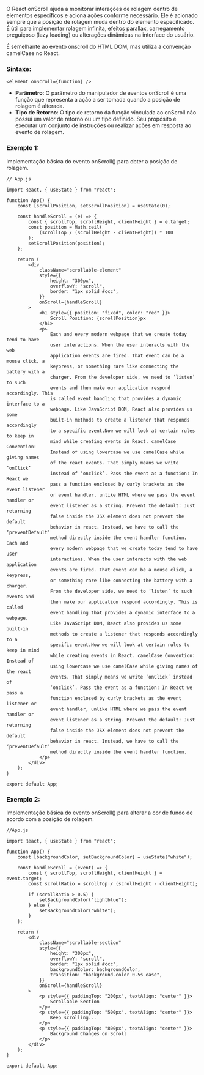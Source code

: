 O React onScroll ajuda a monitorar interações de rolagem dentro de elementos específicos e aciona ações conforme necessário. Ele é acionado sempre que a posição de rolagem muda dentro do elemento especificado. É útil para implementar rolagem infinita, efeitos parallax, carregamento preguiçoso (lazy loading) ou alterações dinâmicas na interface do usuário.

É semelhante ao evento onscroll do HTML DOM, mas utiliza a convenção camelCase no React.

### Sintaxe:

```
<element onScroll={function} />
```

- **Parâmetro**: O parâmetro do manipulador de eventos onScroll é uma função que representa a ação a ser tomada quando a posição de rolagem é alterada.
- **Tipo de Retorno**: O tipo de retorno da função vinculada ao onScroll não possui um valor de retorno ou um tipo definido. Seu propósito é executar um conjunto de instruções ou realizar ações em resposta ao evento de rolagem.

### Exemplo 1: 
Implementação básica do evento onScroll() para obter a posição de rolagem.

```
// App.js

import React, { useState } from "react";

function App() {
	const [scrollPosition, setScrollPosition] = useState(0);

	const handleScroll = (e) => {
		const { scrollTop, scrollHeight, clientHeight } = e.target;
		const position = Math.ceil(
			(scrollTop / (scrollHeight - clientHeight)) * 100
		);
		setScrollPosition(position);
	};

	return (
		<div
			className="scrollable-element"
			style={{
				height: "300px",
				overflowY: "scroll",
				border: "1px solid #ccc",
			}}
			onScroll={handleScroll}
		>
			<h1 style={{ position: "fixed", color: "red" }}>
				Scroll Position: {scrollPosition}px
			</h1>
			<p>
				Each and every modern webpage that we create today tend to have
				user interactions. When the user interacts with the web
				application events are fired. That event can be a mouse click, a
				keypress, or something rare like connecting the battery with a
				charger. From the developer side, we need to ‘listen’ to such
				events and then make our application respond accordingly. This
				is called event handling that provides a dynamic interface to a
				webpage. Like JavaScript DOM, React also provides us some
				built-in methods to create a listener that responds accordingly
				to a specific event.Now we will look at certain rules to keep in
				mind while creating events in React. camelCase Convention:
				Instead of using lowercase we use camelCase while giving names
				of the react events. That simply means we write ‘onClick’
				instead of ‘onclick’. Pass the event as a function: In React we
				pass a function enclosed by curly brackets as the event listener
				or event handler, unlike HTML where we pass the event handler or
				event listener as a string. Prevent the default: Just returning
				false inside the JSX element does not prevent the default
				behavior in react. Instead, we have to call the ‘preventDefault’
				method directly inside the event handler function. Each and
				every modern webpage that we create today tend to have user
				interactions. When the user interacts with the web application
				events are fired. That event can be a mouse click, a keypress,
				or something rare like connecting the battery with a charger.
				From the developer side, we need to ‘listen’ to such events and
				then make our application respond accordingly. This is called
				event handling that provides a dynamic interface to a webpage.
				Like JavaScript DOM, React also provides us some built-in
				methods to create a listener that responds accordingly to a
				specific event.Now we will look at certain rules to keep in mind
				while creating events in React. camelCase Convention: Instead of
				using lowercase we use camelCase while giving names of the react
				events. That simply means we write ‘onClick’ instead of
				‘onclick’. Pass the event as a function: In React we pass a
				function enclosed by curly brackets as the event listener or
				event handler, unlike HTML where we pass the event handler or
				event listener as a string. Prevent the default: Just returning
				false inside the JSX element does not prevent the default
				behavior in react. Instead, we have to call the ‘preventDefault’
				method directly inside the event handler function.
			</p>
		</div>
	);
}

export default App;
```

### Exemplo 2: 
Implementação básica do evento onScroll() para alterar a cor de fundo de acordo com a posição de rolagem.

```
//App.js

import React, { useState } from "react";

function App() {
	const [backgroundColor, setBackgroundColor] = useState("white");

	const handleScroll = (event) => {
		const { scrollTop, scrollHeight, clientHeight } = event.target;
		const scrollRatio = scrollTop / (scrollHeight - clientHeight);

		if (scrollRatio > 0.5) {
			setBackgroundColor("lightblue");
		} else {
			setBackgroundColor("white");
		}
	};

	return (
		<div
			className="scrollable-section"
			style={{
				height: "300px",
				overflowY: "scroll",
				border: "1px solid #ccc",
				backgroundColor: backgroundColor,
				transition: "background-color 0.5s ease",
			}}
			onScroll={handleScroll}
		>
			<p style={{ paddingTop: "200px", textAlign: "center" }}>
				Scrollable Section
			</p>
			<p style={{ paddingTop: "500px", textAlign: "center" }}>
				Keep scrolling...
			</p>
			<p style={{ paddingTop: "800px", textAlign: "center" }}>
				Background Changes on Scroll
			</p>
		</div>
	);
}

export default App;
```



